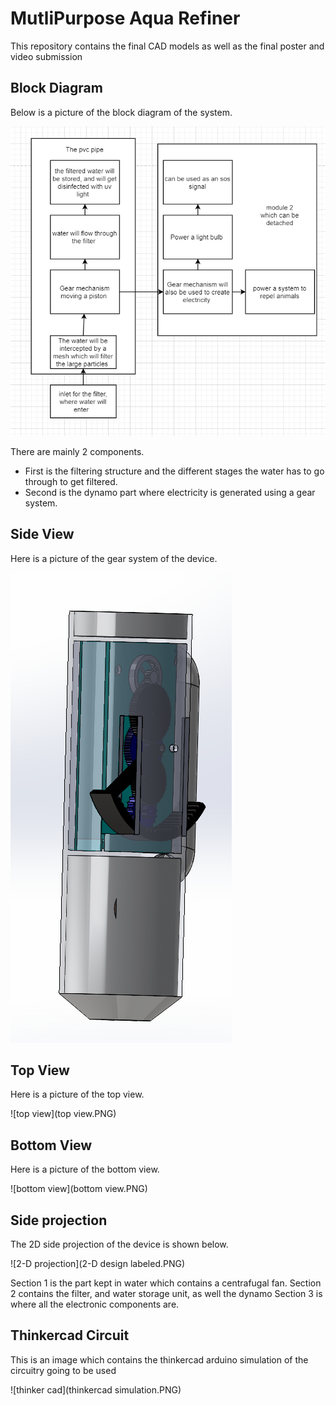 # MutliPurpose Aqua Refiner
This repository contains the final CAD models as well as the final poster and video submission

## Block Diagram
Below is a picture of the block diagram of the system.

![block diagram](block_diagram.PNG)

There are mainly 2 components. 
- First is the filtering structure and the different stages the water has to go through to get filtered.
- Second is the dynamo part where electricity is generated using a gear system.

## Side View
Here is a picture of the gear system of the device.

![gear system](gear_system.PNG)

## Top View
Here is a picture of the top view.

![top view](top view.PNG)

## Bottom View 
Here is a picture of the bottom view.

![bottom view](bottom view.PNG)

## Side projection
The 2D side projection of the device is shown below.

![2-D projection](2-D design labeled.PNG)

Section 1 is the part kept in water which contains a centrafugal fan.
Section 2 contains the filter, and water storage unit, as well the dynamo 
Section 3 is where all the electronic components are.

## Thinkercad Circuit 
This is an image which contains the thinkercad arduino simulation of the circuitry going to be used

![thinker cad](thinkercad simulation.PNG)
